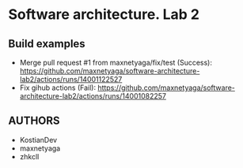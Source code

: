 # Software architecture. Lab 2

## Build examples
- Merge pull request #1 from maxnetyaga/fix/test (Success):
https://github.com/maxnetyaga/software-architecture-lab2/actions/runs/14001122527
- Fix gihub actions (Fail):
https://github.com/maxnetyaga/software-architecture-lab2/actions/runs/14001082257

## AUTHORS
- KostianDev
- maxnetyaga
- zhkcll